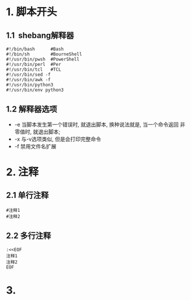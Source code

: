 # 1. 脚本开头
## 1.1  shebang解释器

```
#!/bin/bash      #Bash
#!/bin/sh        #BourneShell
#!/usr/bin/pwsh  #PowerShell
#!/usr/bin/perl  #Per
#!/usr/bin/tcl   #TCL
#!/usr/bin/sed -f
#!/usr/bin/awk -f
#!/usr/bin/python3
#!/usr/bin/env python3
```
## 1.2 解释器选项

-  -e 当脚本发生第一个错误时, 就退出脚本, 换种说法就是, 当一个命令返回
非零值时, 就退出脚本;
-  -x 与-v选项类似, 但是会打印完整命令
-  -f  禁用文件名扩展
# 2. 注释
## 2.1 单行注释

```
#注释1
#注释2
```
## 2.2 多行注释

```
:<<EOF
注释1
注释2
EOF
```
# 3. 